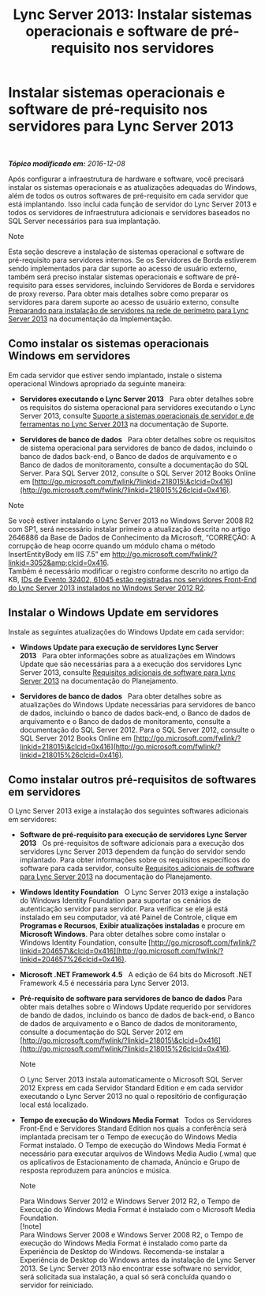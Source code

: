 ﻿---
title: 'Lync Server 2013: Instalar sistemas operacionais e software de pré-requisito nos servidores'
TOCTitle: Instalar sistemas operacionais e software de pré-requisito nos servidores
ms:assetid: 055991e0-5aeb-43fc-a7ba-d4b02316d73b
ms:mtpsurl: https://technet.microsoft.com/pt-br/library/Gg398103(v=OCS.15)
ms:contentKeyID: 49305733
ms.date: 12/10/2016
mtps_version: v=OCS.15
ms.translationtype: HT
---

# Instalar sistemas operacionais e software de pré-requisito nos servidores para Lync Server 2013

 

_**Tópico modificado em:** 2016-12-08_

Após configurar a infraestrutura de hardware e software, você precisará instalar os sistemas operacionais e as atualizações adequadas do Windows, além de todos os outros softwares de pré-requisito em cada servidor que está implantando. Isso inclui cada função de servidor do Lync Server 2013 e todos os servidores de infraestrutura adicionais e servidores baseados no SQL Server necessários para sua implantação.

> [!note]  
> Esta seção descreve a instalação de sistemas operacional e software de pré-requisito para servidores internos. Se os Servidores de Borda estiverem sendo implementados para dar suporte ao acesso de usuário externo, também será preciso instalar sistemas operacionais e software de pré-requisito para esses servidores, incluindo Servidores de Borda e servidores de proxy reverso. Para obter mais detalhes sobre como preparar os servidores para darem suporte ao acesso de usuário externo, consulte <a href="lync-server-2013-preparing-for-installation-of-servers-in-the-perimeter-network.md">Preparando para instalação de servidores na rede de perímetro para Lync Server 2013</a> na documentação da Implementação.

## Como instalar os sistemas operacionais Windows em servidores

Em cada servidor que estiver sendo implantado, instale o sistema operacional Windows apropriado da seguinte maneira:

  - **Servidores executando o Lync Server 2013**   Para obter detalhes sobre os requisitos do sistema operacional para servidores executando o Lync Server 2013, consulte [Suporte a sistemas operacionais de servidor e de ferramentas no Lync Server 2013](lync-server-2013-server-and-tools-operating-system-support.md) na documentação de Suporte.

  - **Servidores de banco de dados**   Para obter detalhes sobre os requisitos de sistema operacional para servidores de banco de dados, incluindo o banco de dados back-end, o Banco de dados de arquivamento e o Banco de dados de monitoramento, consulte a documentação do SQL Server. Para SQL Server 2012, consulte o SQL Server 2012 Books Online em [http://go.microsoft.com/fwlink/?linkid=218015\&clcid=0x416](http://go.microsoft.com/fwlink/?linkid=218015%26clcid=0x416).

> [!note]  
> Se você estiver instalando o Lync Server 2013 no Windows Server 2008 R2 com SP1, será necessário instalar primeiro a atualização descrita no artigo 2646886 da Base de Dados de Conhecimento da Microsoft, “CORREÇÃO: A corrupção de heap ocorre quando um módulo chama o método InsertEntityBody em IIS 7.5” em <a href="http://go.microsoft.com/fwlink/?linkid=3052%26clcid=0x416" class="uri">http://go.microsoft.com/fwlink/?linkid=3052&amp;clcid=0x416</a>.<br />Também é necessário modificar o registro conforme descrito no artigo da KB, <a href="http://go.microsoft.com/fwlink/p/?linkid=506893">IDs de Evento 32402, 61045 estão registradas nos servidores Front-End do Lync Server 2013 instalados no Windows Server 2012 R2</a>.

## Instalar o Windows Update em servidores

Instale as seguintes atualizações do Windows Update em cada servidor:

  - **Windows Update para execução de servidores Lync Server 2013**   Para obter informações sobre as atualizações em Windows Update que são necessárias para a a execução dos servidores Lync Server 2013, consulte [Requisitos adicionais de software para Lync Server 2013](lync-server-2013-additional-software-requirements.md) na documentação do Planejamento.

  - **Servidores de banco de dados**   Para obter detalhes sobre as atualizações do Windows Update necessárias para servidores de banco de dados, incluindo o banco de dados back-end, o Banco de dados de arquivamento e o Banco de dados de monitoramento, consulte a documentação do SQL Server 2012. Para o SQL Server 2012, consulte o SQL Server 2012 Books Online em [http://go.microsoft.com/fwlink/?linkid=218015\&clcid=0x416](http://go.microsoft.com/fwlink/?linkid=218015%26clcid=0x416).

## Como instalar outros pré-requisitos de softwares em servidores

O Lync Server 2013 exige a instalação dos seguintes softwares adicionais em servidores:

  - **Software de pré-requisito para execução de servidores Lync Server 2013**   Os pré-requisitos de software adicionais para a execução dos servidores Lync Server 2013 dependem da função do servidor sendo implantado. Para obter informações sobre os requisitos específicos do software para cada servidor, consulte [Requisitos adicionais de software para Lync Server 2013](lync-server-2013-additional-software-requirements.md) na documentação do Planejamento.

  - **Windows Identity Foundation**   O Lync Server 2013 exige a instalação do Windows Identity Foundation para suportar os cenários de autenticação servidor para servidor. Para verificar se ele já está instalado em seu computador, vá até Painel de Controle, clique em **Programas e Recursos**, **Exibir atualizações instaladas** e procure em **Microsoft Windows**. Para obter detalhes sobre como instalar o Windows Identity Foundation, consulte [http://go.microsoft.com/fwlink/?linkid=204657\&clcid=0x416](http://go.microsoft.com/fwlink/?linkid=204657%26clcid=0x416).

  - **Microsoft .NET Framework 4.5**   A edição de 64 bits do Microsoft .NET Framework 4.5 é necessária para Lync Server 2013.

  - **Pré-requisito de software para servidores de banco de dados** Para obter mais detalhes sobre o Windows Update requerido por servidores de bando de dados, incluindo os banco de dados de back-end, o Banco de dados de arquivamento e o Banco de dados de monitoramento, consulte a documentação do SQL Server 2012 em [http://go.microsoft.com/fwlink/?linkid=218015\&clcid=0x416](http://go.microsoft.com/fwlink/?linkid=218015%26clcid=0x416).
    
    > [!note]  
    > O Lync Server 2013 instala automaticamente o Microsoft SQL Server 2012 Express em cada Servidor Standard Edition e em cada servidor executando o Lync Server 2013 no qual o repositório de configuração local está localizado.

  - **Tempo de execução do Windows Media Format**   Todos os Servidores Front-End e Servidores Standard Edition nos quais a conferência será implantada precisam ter o Tempo de execução do Windows Media Format instalado. O Tempo de execução do Windows Media Format é necessário para executar arquivos de Windows Media Audio (.wma) que os aplicativos de Estacionamento de chamada, Anúncio e Grupo de resposta reproduzem para anúncios e música.
    
    > [!note]  
    > Para Windows Server 2012 e Windows Server 2012 R2, o Tempo de Execução do Windows Media Format é instalado com o Microsoft Media Foundation.    
    > [!note]  
    > Para Windows Server 2008 e Windows Server 2008 R2, o Tempo de execução do Windows Media Format é instalado como parte da Experiência de Desktop do Windows. Recomenda-se instalar a Experiência de Desktop do Windows antes da instalação de Lync Server 2013. Se Lync Server 2013 não encontrar esse software no servidor, será solicitada sua instalação, a qual só será concluída quando o servidor for reiniciado.
